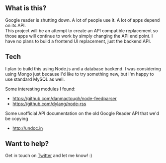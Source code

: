 ## What is this?

Google reader is shutting down.  A lot of people use it.  A lot of apps depend on its API.  
This project will be an attempt to create an API compatible replacement so those apps will 
continue to work by simply changing the API end point.  I have no plans to build a frontend UI 
replacement, just the backend API.

## Tech

I plan to build this using Node.js and a database backend.  I was considering using Mongo just 
because I'd like to try something new, but I'm happy to use standard MySQL as well.

Some interesting modules I found:

* https://github.com/danmactough/node-feedparser
* https://github.com/dylang/node-rss

Some unofficial API documentation on the old Google Reader API that we'd be copying

* http://undoc.in

## Want to help?

Get in touch on [Twitter](http://twitter.com/devongovett) and let me know! :)